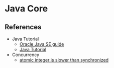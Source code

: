 # Java Core

## References

- Java Tutorial
    - [Oracle Java SE guide](https://docs.oracle.com/en/java/javase/)
    - [Java Tutorial](https://docs.oracle.com/javase/tutorial/tutorialLearningPaths.html)
- Concurrency
    - [atomic integer is slower than synchronized](https://stackoverflow.com/questions/32422441/atomicinteger-is-slower-than-synchronized)

